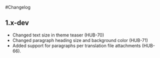 #Changelog

## 1.x-dev

* Changed text size in theme teaser (HUB-70)
* Changed paragraph heading size and background color (HUB-71)
* Added support for paragraphs per translation file attachments (HUB-66).
